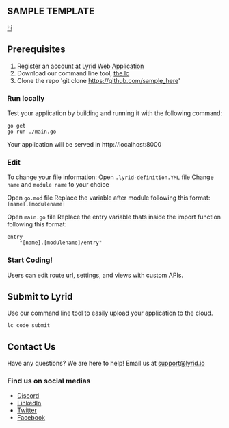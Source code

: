 ## SAMPLE TEMPLATE
[hi](/logo.png)

## Prerequisites 
1. Register an account at [Lyrid Web Application](https://app.beta.lyrid.io/) 
2. Download our command line tool, [the lc](https://docs.lyrid.io/initialization)
3. Clone the repo 'git clone https://github.com/sample_here'

### Run locally
Test your application by building and running it with the following command:
```
go get 
go run ./main.go
```
Your application will be served in http://localhost:8000

### Edit 
To change your file information:
Open ```.lyrid-definition.YML``` file
Change ```name``` and ```module name``` to your choice

Open ```go.mod``` file
Replace the variable after module following this format:
```[name].[modulename]```

Open ```main.go``` file
Replace the entry variable thats inside the import function following this format:
```
entry 
    "[name].[modulename]/entry"
```

### Start Coding!
Users can edit route url, settings, and views with custom APIs. 

## Submit to Lyrid 
Use our command line tool to easily upload your application to the cloud.
```
lc code submit
```

## Contact Us
Have any questions? We are here to help!
Email us at support@lyrid.io  

### Find us on social medias
- [Discord](https://discord.com/invite/xtCCtc9WAX)
- [LinkedIn](https://www.linkedin.com/company/lyrid/?viewAsMember=true)
- [Twitter](https://twitter.com/LyridInc)
- [Facebook](https://www.facebook.com/lyridinc)


